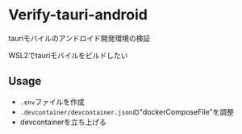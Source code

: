 # Verify-tauri-android

tauriモバイルのアンドロイド開発環境の検証

WSL2でtauriモバイルをビルドしたい

## Usage

- `.env`ファイルを作成
- `.devcontainer/devcontainer.json`の"dockerComposeFile"を調整
- devcontainerを立ち上げる